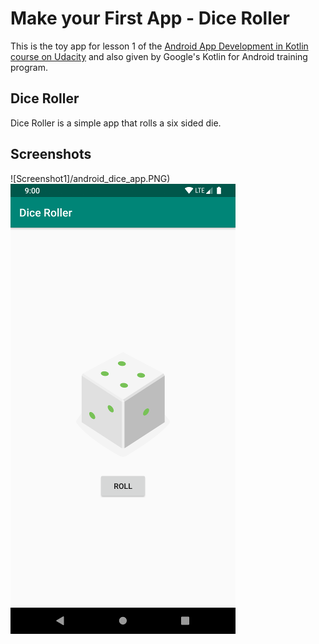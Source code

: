 # Make your First App - Dice Roller

This is the toy app for lesson 1 of the [Android App Development in Kotlin course on Udacity](https://www.udacity.com/course/developing-android-apps-with-kotlin--ud9012) and also given by Google's Kotlin for Android training program.

## Dice Roller

Dice Roller is a simple app that rolls a six sided die.


## Screenshots

![Screenshot1]/android_dice_app.PNG) ![Screenshot1](screen1.png)
